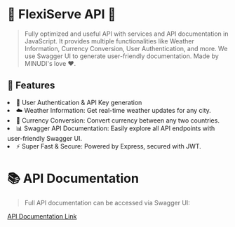 # 🚀 FlexiServe API 🔑
> Fully optimized and useful API with services and API documentation in JavaScript. It provides multiple functionalities like Weather Information, Currency Conversion, User Authentication, and more. We use Swagger UI to generate user-friendly documentation. Made by MINUDI's love ❤.

## 🌟 Features
<li>🔑 User Authentication & API Key generation
<li>☁️ Weather Information: Get real-time weather updates for any city.
<li>💱 Currency Conversion: Convert currency between any two countries.
<li>📊 Swagger API Documentation: Easily explore all API endpoints with user-friendly Swagger UI.
<li>⚡️ Super Fast & Secure: Powered by Express, secured with JWT.

# 📚 API Documentation
>Full API documentation can be accessed via Swagger UI:

[API Documentation Link](lol.lol)
